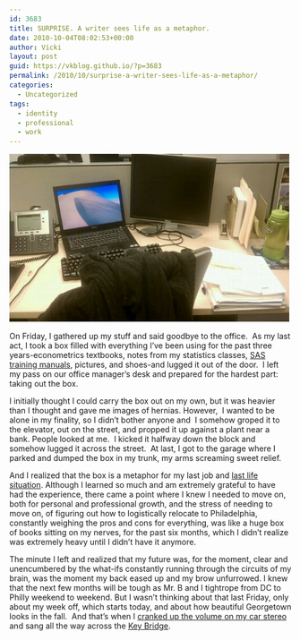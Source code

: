 ```yaml
---
id: 3683
title: SURPRISE. A writer sees life as a metaphor.
date: 2010-10-04T08:02:53+00:00
author: Vicki
layout: post
guid: https://vkblog.github.io/?p=3683
permalink: /2010/10/surprise-a-writer-sees-life-as-a-metaphor/
categories:
  - Uncategorized
tags:
  - identity
  - professional
  - work
---
```

[<img class="aligncenter size-full wp-image-3684" title="wpid-IMAG0380.jpg" src="https://raw.githubusercontent.com/vkblog/vkblog.github.io/master/public/img/2010/10/wpid-IMAG0380.jpg" alt="" width="500" height="300" />](https://raw.githubusercontent.com/vkblog/vkblog.github.io/master/public/img/2010/10/wpid-IMAG0380.jpg)

On Friday, I gathered up my stuff and said goodbye to the office.  As my last act, I took a box filled with everything I&#8217;ve been using for the past three years-econometrics textbooks, notes from my statistics classes, [SAS training manuals](https://vkblog.github.io/2009/05/27/learning-sas-by-example-first-impressions/), pictures, and shoes-and lugged it out of the door.  I left my pass on our office manager&#8217;s desk and prepared for the hardest part: taking out the box.

I initially thought I could carry the box out on my own, but it was heavier than I thought and gave me images of hernias. However,  I wanted to be alone in my finality, so I didn&#8217;t bother anyone and  I somehow groped it to the elevator, out on the street, and propped it up against a plant near a bank. People looked at me.  I kicked it halfway down the block and somehow lugged it across the street.  At last, I got to the garage where I parked and dumped the box in my trunk, my arms screaming sweet relief.

And I realized that the box is a metaphor for my last job and [last life situation](https://vkblog.github.io/2010/03/23/a-russian-fairy-tale-tori-and-the-firebird/). Although I learned so much and am extremely grateful to have had the experience, there came a point where I knew I needed to move on, both for personal and professional growth, and the stress of needing to move on, of figuring out how to logistically relocate to Philadelphia, constantly weighing the pros and cons for everything, was like a huge box of books sitting on my nerves, for the past six months, which I didn&#8217;t realize was extremely heavy until I didn&#8217;t have it anymore.

The minute I left and realized that my future was, for the moment, clear and unencumbered by the what-ifs constantly running through the circuits of my brain, was the moment my back eased up and my brow unfurrowed. I knew that the next few months will be tough as Mr. B and I tightrope from DC to Philly weekend to weekend. But I wasn&#8217;t thinking about that last Friday, only about my week off, which starts today, and about how beautiful Georgetown looks in the fall.  And that&#8217;s when I [cranked up the volume on my car stereo](http://www.youtube.com/watch?v=Hp1th-_qleE) and sang all the way across the [Key Bridge](http://en.wikipedia.org/wiki/Francis_Scott_Key_Bridge_(Washington,_D.C.)).